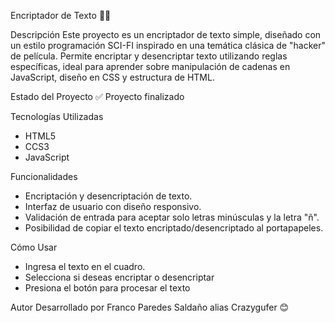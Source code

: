 Encriptador de Texto 🕵️‍♂️

Descripción
Este proyecto es un encriptador de texto simple, diseñado con un estilo programación SCI-FI inspirado en una temática clásica de "hacker" de película. Permite encriptar y desencriptar texto utilizando reglas específicas, ideal para aprender sobre manipulación de cadenas en JavaScript, diseño en CSS y estructura de HTML.

Estado del Proyecto
✅ Proyecto finalizado

Tecnologías Utilizadas
- HTML5
- CCS3
- JavaScript

Funcionalidades
- Encriptación y desencriptación de texto.
- Interfaz de usuario con diseño responsivo.
- Validación de entrada para aceptar solo letras minúsculas y la letra "ñ".
- Posibilidad de copiar el texto encriptado/desencriptado al portapapeles.

Cómo Usar
- Ingresa el texto en el cuadro.
- Selecciona si deseas encriptar o desencriptar
- Presiona el botón para procesar el texto

Autor
Desarrollado por Franco Paredes Saldaño alias Crazygufer 😊
